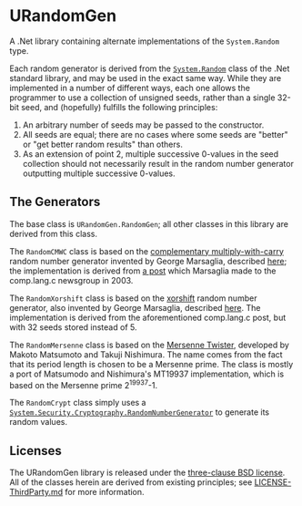 ﻿URandomGen
==========

A .Net library containing alternate implementations of the `System.Random` type.

Each random generator is derived from the [`System.Random`](http://msdn.microsoft.com/en-us/library/system.random.aspx) class of the .Net standard library, and may be used in the exact same way. While they are implemented in a number of different ways, each one allows the programmer to use a collection of unsigned seeds, rather than a single 32-bit seed, and (hopefully) fulfills the following principles:

1. An arbitrary number of seeds may be passed to the constructor.
2. All seeds are equal; there are no cases where some seeds are "better" or "get better random results" than others.
3. As an extension of point 2, multiple successive 0-values in the seed collection should not necessarily result in the random number generator outputting multiple successive 0-values.

The Generators
--------------
The base class is `URandomGen.RandomGen`; all other classes in this library are derived from this class.

The `RandomCMWC` class is based on the [complementary multiply-with-carry](http://en.wikipedia.org/wiki/Multiply-with-carry) random number generator invented by George Marsaglia, described [here](http://digitalcommons.wayne.edu/cgi/viewcontent.cgi?article=1725&context=jmasm); the implementation is derived from [a post](https://groups.google.com/d/msg/comp.lang.C/qZFQgKRCQGg/rmPkaRHqxOMJ) which Marsaglia made to the comp.lang.c newsgroup in 2003.

The `RandomXorshift` class is based on the [xorshift](http://en.wikipedia.org/wiki/Xorshift) random number generator, also invented by George Marsaglia, described [here](http://www.jstatsoft.org/v08/i14/paper). The implementation is derived from the aforementioned comp.lang.c post, but with 32 seeds stored instead of 5.

The `RandomMersenne` class is based on the [Mersenne Twister](http://en.wikipedia.org/wiki/Mersenne_Twister), developed by Makoto Matsumoto and Takuji Nishimura. The name comes from the fact that its period length is chosen to be a Mersenne prime. The class is mostly a port of Matsumodo and Nishimura's MT19937 implementation, which is based on the Mersenne prime 2<sup>19937</sup>-1.

The `RandomCrypt` class simply uses a [`System.Security.Cryptography.RandomNumberGenerator`](https://msdn.microsoft.com/en-us/library/system.security.cryptography.randomnumbergenerator.aspx) to generate its random values.

Licenses
--------

The URandomGen library is released under the [three-clause BSD license](LICENSE.md). All of the classes herein are derived from existing principles; see [LICENSE-ThirdParty.md](LICENSE-ThirdParty.md) for more information.